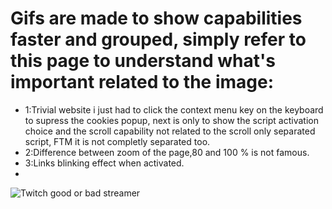 # Gifs are made to show capabilities faster and grouped, simply refer to this page to understand what's important related to the image:
 - 1:Trivial website i just had to click the context menu key on the keyboard to supress the cookies popup, next is only to show the script activation choice and the scroll capability not related to the scroll only separated script, FTM it is not completly separated too.
 - 2:Difference between zoom of the page,80 and 100 % is not famous.
 - 3:Links blinking effect when activated.
 - 
![Twitch good or bad streamer](https://gfycat.com/playfulflimsyleafwing)
